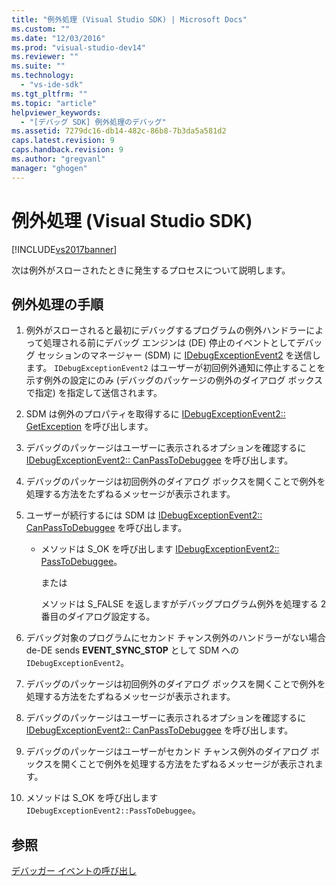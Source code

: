 ```yaml
---
title: "例外処理 (Visual Studio SDK) | Microsoft Docs"
ms.custom: ""
ms.date: "12/03/2016"
ms.prod: "visual-studio-dev14"
ms.reviewer: ""
ms.suite: ""
ms.technology: 
  - "vs-ide-sdk"
ms.tgt_pltfrm: ""
ms.topic: "article"
helpviewer_keywords: 
  - "[デバッグ SDK] 例外処理のデバッグ"
ms.assetid: 7279dc16-db14-482c-86b8-7b3da5a581d2
caps.latest.revision: 9
caps.handback.revision: 9
ms.author: "gregvanl"
manager: "ghogen"
---
```

# 例外処理 (Visual Studio SDK)
[!INCLUDE[vs2017banner](../../code-quality/includes/vs2017banner.md)]

次は例外がスローされたときに発生するプロセスについて説明します。  
  
## 例外処理の手順  
  
1.  例外がスローされると最初にデバッグするプログラムの例外ハンドラーによって処理される前にデバッグ エンジンは \(DE\) 停止のイベントとしてデバッグ セッションのマネージャー \(SDM\) に [IDebugExceptionEvent2](../../extensibility/debugger/reference/idebugexceptionevent2.md) を送信します。  `IDebugExceptionEvent2` はユーザーが初回例外通知に停止することを示す例外の設定にのみ \(デバッグのパッケージの例外のダイアログ ボックスで指定\) を指定して送信されます。  
  
2.  SDM は例外のプロパティを取得するに [IDebugExceptionEvent2:: GetException](../Topic/IDebugExceptionEvent2::GetException.md) を呼び出します。  
  
3.  デバッグのパッケージはユーザーに表示されるオプションを確認するに [IDebugExceptionEvent2:: CanPassToDebuggee](../../extensibility/debugger/reference/idebugexceptionevent2-canpasstodebuggee.md) を呼び出します。  
  
4.  デバッグのパッケージは初回例外のダイアログ ボックスを開くことで例外を処理する方法をたずねるメッセージが表示されます。  
  
5.  ユーザーが続行するには SDM は [IDebugExceptionEvent2:: CanPassToDebuggee](../../extensibility/debugger/reference/idebugexceptionevent2-canpasstodebuggee.md) を呼び出します。  
  
    -   メソッドは S\_OK を呼び出します [IDebugExceptionEvent2:: PassToDebuggee](../../extensibility/debugger/reference/idebugexceptionevent2-passtodebuggee.md)。  
  
         または  
  
         メソッドは S\_FALSE を返しますがデバッグプログラム例外を処理する 2 番目のダイアログ設定する。  
  
6.  デバッグ対象のプログラムにセカンド チャンス例外のハンドラーがない場合de\-DE sends **EVENT\_SYNC\_STOP** として SDM への `IDebugExceptionEvent2`。  
  
7.  デバッグのパッケージは初回例外のダイアログ ボックスを開くことで例外を処理する方法をたずねるメッセージが表示されます。  
  
8.  デバッグのパッケージはユーザーに表示されるオプションを確認するに [IDebugExceptionEvent2:: CanPassToDebuggee](../../extensibility/debugger/reference/idebugexceptionevent2-canpasstodebuggee.md) を呼び出します。  
  
9. デバッグのパッケージはユーザーがセカンド チャンス例外のダイアログ ボックスを開くことで例外を処理する方法をたずねるメッセージが表示されます。  
  
10. メソッドは S\_OK を呼び出します `IDebugExceptionEvent2::PassToDebuggee`。  
  
## 参照  
 [デバッガー イベントの呼び出し](../../extensibility/debugger/calling-debugger-events.md)